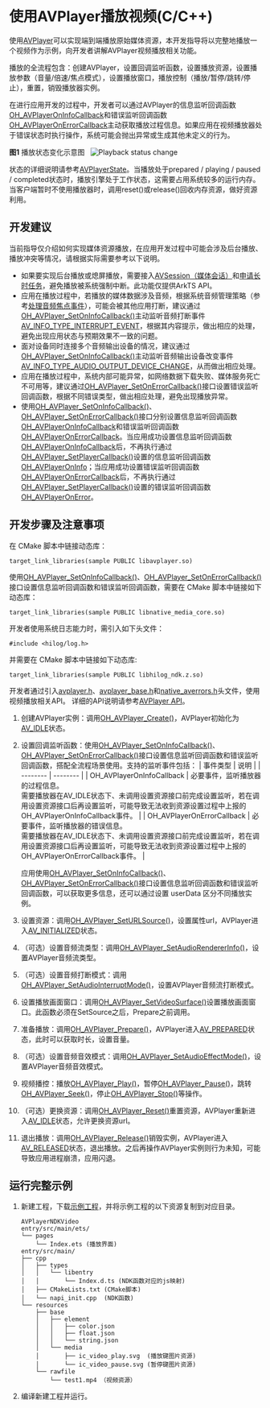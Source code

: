 # 使用AVPlayer播放视频(C/C++)
<!--Kit: Media Kit-->
<!--Subsystem: Multimedia-->
<!--Owner: @xushubo; @chennotfound-->
<!--Designer: @dongyu_dy-->
<!--Tester: @xchaosioda-->
<!--Adviser: @zengyawen-->

使用[AVPlayer](../../reference/apis-media-kit/capi-avplayer.md)可以实现端到端播放原始媒体资源，本开发指导将以完整地播放一个视频作为示例，向开发者讲解AVPlayer视频播放相关功能。

播放的全流程包含：创建AVPlayer，设置回调监听函数，设置播放资源，设置播放参数（音量/倍速/焦点模式），设置播放窗口，播放控制（播放/暂停/跳转/停止），重置，销毁播放器实例。

在进行应用开发的过程中，开发者可以通过AVPlayer的信息监听回调函数[OH_AVPlayerOnInfoCallback](../../reference/apis-media-kit/capi-avplayer-base-h.md#oh_avplayeroninfocallback)和错误监听回调函数[OH_AVPlayerOnErrorCallback](../../reference/apis-media-kit/capi-avplayer-base-h.md#oh_avplayeronerrorcallback)主动获取播放过程信息。如果应用在视频播放器处于错误状态时执行操作，系统可能会抛出异常或生成其他未定义的行为。

**图1** 播放状态变化示意图  
![Playback status change](figures/playback-status-change-ndk.png)

状态的详细说明请参考[AVPlayerState](../../reference/apis-media-kit/capi-avplayer-base-h.md#avplayerstate)。当播放处于prepared / playing / paused / completed状态时，播放引擎处于工作状态，这需要占用系统较多的运行内存。当客户端暂时不使用播放器时，调用reset()或release()回收内存资源，做好资源利用。

## 开发建议

当前指导仅介绍如何实现媒体资源播放，在应用开发过程中可能会涉及后台播放、播放冲突等情况，请根据实际需要参考以下说明。

- 如果要实现后台播放或熄屏播放，需要接入[AVSession（媒体会话）](../avsession/avsession-access-scene.md)和[申请长时任务](../../task-management/continuous-task.md)，避免播放被系统强制中断。此功能仅提供ArkTS API。
- 应用在播放过程中，若播放的媒体数据涉及音频，根据系统音频管理策略（参考[处理音频焦点事件](../audio/audio-playback-concurrency.md)），可能会被其他应用打断，建议通过[OH_AVPlayer_SetOnInfoCallback()](../../reference/apis-media-kit/capi-avplayer-h.md#oh_avplayer_setoninfocallback)主动监听音频打断事件[AV_INFO_TYPE_INTERRUPT_EVENT](../../reference/apis-media-kit/capi-avplayer-base-h.md#avplayeroninfotype)，根据其内容提示，做出相应的处理，避免出现应用状态与预期效果不一致的问题。
- 面对设备同时连接多个音频输出设备的情况，建议通过[OH_AVPlayer_SetOnInfoCallback()](../../reference/apis-media-kit/capi-avplayer-h.md#oh_avplayer_setoninfocallback)主动监听音频输出设备改变事件[AV_INFO_TYPE_AUDIO_OUTPUT_DEVICE_CHANGE](../../reference/apis-media-kit/capi-avplayer-base-h.md#avplayeroninfotype)，从而做出相应处理。
- 应用在播放过程中，系统内部可能异常，如网络数据下载失败、媒体服务死亡不可用等，建议通过[OH_AVPlayer_SetOnErrorCallback()](../../reference/apis-media-kit/capi-avplayer-h.md#oh_avplayer_setonerrorcallback)接口设置错误监听回调函数，根据不同错误类型，做出相应处理，避免出现播放异常。
- 使用[OH_AVPlayer_SetOnInfoCallback()](../../reference/apis-media-kit/capi-avplayer-h.md#oh_avplayer_setoninfocallback)、[OH_AVPlayer_SetOnErrorCallback()](../../reference/apis-media-kit/capi-avplayer-h.md#oh_avplayer_setonerrorcallback)接口分别设置信息监听回调函数[OH_AVPlayerOnInfoCallback](../../reference/apis-media-kit/capi-avplayer-base-h.md#oh_avplayeroninfocallback)和错误监听回调函数[OH_AVPlayerOnErrorCallback](../../reference/apis-media-kit/capi-avplayer-base-h.md#oh_avplayeronerrorcallback)。当应用成功设置信息监听回调函数[OH_AVPlayerOnInfoCallback](../../reference/apis-media-kit/capi-avplayer-base-h.md#oh_avplayeroninfocallback)后，不再执行通过[OH_AVPlayer_SetPlayerCallback()](../../reference/apis-media-kit/capi-avplayer-h.md#oh_avplayer_setplayercallback)设置的信息监听回调函数[OH_AVPlayerOnInfo](../../reference/apis-media-kit/capi-avplayer-base-h.md#oh_avplayeroninfo)；当应用成功设置错误监听回调函数[OH_AVPlayerOnErrorCallback](../../reference/apis-media-kit/capi-avplayer-base-h.md#oh_avplayeronerrorcallback)后，不再执行通过[OH_AVPlayer_SetPlayerCallback()](../../reference/apis-media-kit/capi-avplayer-h.md#oh_avplayer_setplayercallback)设置的错误监听回调函数[OH_AVPlayerOnError](../../reference/apis-media-kit/capi-avplayer-base-h.md#oh_avplayeronerror)。

## 开发步骤及注意事项
在 CMake 脚本中链接动态库：
```
target_link_libraries(sample PUBLIC libavplayer.so)
```

使用[OH_AVPlayer_SetOnInfoCallback()](../../reference/apis-media-kit/capi-avplayer-h.md#oh_avplayer_setoninfocallback)、[OH_AVPlayer_SetOnErrorCallback()](../../reference/apis-media-kit/capi-avplayer-h.md#oh_avplayer_setonerrorcallback)接口设置信息监听回调函数和错误监听回调函数，需要在 CMake 脚本中链接如下动态库：
```
target_link_libraries(sample PUBLIC libnative_media_core.so)
```

开发者使用系统日志能力时，需引入如下头文件：
```
#include <hilog/log.h>
```

并需要在 CMake 脚本中链接如下动态库:
```
target_link_libraries(sample PUBLIC libhilog_ndk.z.so)
```

开发者通过引入[avplayer.h](../../reference/apis-media-kit/capi-avplayer-h.md)、[avplayer_base.h](../../reference/apis-media-kit/capi-avplayer-base-h.md)和[native_averrors.h](../../reference/apis-avcodec-kit/native__averrors_8h.md)头文件，使用视频播放相关API。
详细的API说明请参考[AVPlayer API](../../reference/apis-media-kit/capi-avplayer.md)。

1. 创建AVPlayer实例：调用[OH_AVPlayer_Create()](../../reference/apis-media-kit/capi-avplayer-h.md#oh_avplayer_create)，AVPlayer初始化为[AV_IDLE](../../reference/apis-media-kit/capi-avplayer-base-h.md#avplayerstate)状态。

2. 设置回调监听函数：使用[OH_AVPlayer_SetOnInfoCallback()](../../reference/apis-media-kit/capi-avplayer-h.md#oh_avplayer_setoninfocallback)、[OH_AVPlayer_SetOnErrorCallback()](../../reference/apis-media-kit/capi-avplayer-h.md#oh_avplayer_setonerrorcallback)接口设置信息监听回调函数和错误监听回调函数，搭配全流程场景使用。支持的监听事件包括：
   | 事件类型 | 说明 |
   | -------- | -------- |
   | OH_AVPlayerOnInfoCallback | 必要事件，监听播放器的过程信息。<br>需要播放器在AV_IDLE状态下、未调用设置资源接口前完成设置监听，若在调用设置资源接口后再设置监听，可能导致无法收到资源设置过程中上报的OH_AVPlayerOnInfoCallback事件。 |
   | OH_AVPlayerOnErrorCallback | 必要事件，监听播放器的错误信息。<br>需要播放器在AV_IDLE状态下、未调用设置资源接口前完成设置监听，若在调用设置资源接口后再设置监听，可能导致无法收到资源设置过程中上报的OH_AVPlayerOnErrorCallback事件。 |

    应用使用[OH_AVPlayer_SetOnInfoCallback()](../../reference/apis-media-kit/capi-avplayer-h.md#oh_avplayer_setoninfocallback)、[OH_AVPlayer_SetOnErrorCallback()](../../reference/apis-media-kit/capi-avplayer-h.md#oh_avplayer_setonerrorcallback)接口设置信息监听回调函数和错误监听回调函数，可以获取更多信息，还可以通过设置 userData 区分不同播放实例。

3. 设置资源：调用[OH_AVPlayer_SetURLSource()](../../reference/apis-media-kit/capi-avplayer-h.md#oh_avplayer_seturlsource)，设置属性url，AVPlayer进入[AV_INITIALIZED](../../reference/apis-media-kit/capi-avplayer-base-h.md#avplayerstate)状态。

4. （可选）设置音频流类型：调用[OH_AVPlayer_SetAudioRendererInfo()](../../reference/apis-media-kit/capi-avplayer-h.md#oh_avplayer_setaudiorendererinfo)，设置AVPlayer音频流类型。

5. （可选）设置音频打断模式：调用[OH_AVPlayer_SetAudioInterruptMode()](../../reference/apis-media-kit/capi-avplayer-h.md#oh_avplayer_setaudiointerruptmode)，设置AVPlayer音频流打断模式。

6. 设置播放画面窗口：调用[OH_AVPlayer_SetVideoSurface()](../../reference/apis-media-kit/capi-avplayer-h.md#oh_avplayer_setvideosurface)设置播放画面窗口。此函数必须在SetSource之后，Prepare之前调用。

7. 准备播放：调用[OH_AVPlayer_Prepare()](../../reference/apis-media-kit/capi-avplayer-h.md#oh_avplayer_prepare)，AVPlayer进入[AV_PREPARED](../../reference/apis-media-kit/capi-avplayer-base-h.md#avplayerstate)状态，此时可以获取时长，设置音量。

8. （可选）设置音频音效模式：调用[OH_AVPlayer_SetAudioEffectMode()](../../reference/apis-media-kit/capi-avplayer-h.md#oh_avplayer_setaudioeffectmode)，设置AVPlayer音频音效模式。

9. 视频播控：播放[OH_AVPlayer_Play()](../../reference/apis-media-kit/capi-avplayer-h.md#oh_avplayer_play)，暂停[OH_AVPlayer_Pause()](../../reference/apis-media-kit/capi-avplayer-h.md#oh_avplayer_pause)，跳转[OH_AVPlayer_Seek()](../../reference/apis-media-kit/capi-avplayer-h.md#oh_avplayer_seek)，停止[OH_AVPlayer_Stop()](../../reference/apis-media-kit/capi-avplayer-h.md#oh_avplayer_stop)等操作。

10. （可选）更换资源：调用[OH_AVPlayer_Reset()](../../reference/apis-media-kit/capi-avplayer-h.md#oh_avplayer_reset)重置资源，AVPlayer重新进入[AV_IDLE](../../reference/apis-media-kit/capi-avplayer-base-h.md#avplayerstate)状态，允许更换资源url。

11. 退出播放：调用[OH_AVPlayer_Release()](../../reference/apis-media-kit/capi-avplayer-h.md#oh_avplayer_release)销毁实例，AVPlayer进入[AV_RELEASED](../../reference/apis-media-kit/capi-avplayer-base-h.md#avplayerstate)状态，退出播放。之后再操作AVPlayer实例则行为未知，可能导致应用进程崩溃，应用闪退。

## 运行完整示例

1. 新建工程，下载[示例工程](https://gitcode.com/openharmony/applications_app_samples/tree/master/code/DocsSample/Media/AVPlayer/AVPlayerNDKVideo)，并将示例工程的以下资源复制到对应目录。
    ```
    AVPlayerNDKVideo
    entry/src/main/ets/
    └── pages
        └── Index.ets (播放界面)
    entry/src/main/
    ├── cpp
    │   ├── types
    │   │   └── libentry
    │   │       └── Index.d.ts (NDK函数对应的js映射)
    │   ├── CMakeLists.txt (CMake脚本)
    │   └── napi_init.cpp  (NDK函数)
    └── resources
        ├── base
        │   ├── element
        │   │   ├── color.json
        │   │   ├── float.json
        │   │   └── string.json
        │   └── media
        │       ├── ic_video_play.svg  (播放键图片资源)
        │       └── ic_video_pause.svg (暂停键图片资源)
        └── rawfile
            └── test1.mp4 （视频资源）
    ```
2. 编译新建工程并运行。
